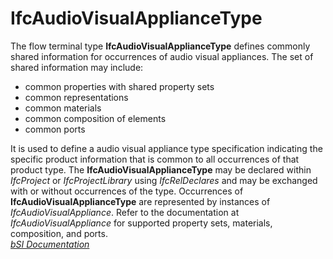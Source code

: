 IfcAudioVisualApplianceType
===========================
The flow terminal type **IfcAudioVisualApplianceType** defines commonly shared
information for occurrences of audio visual appliances. The set of shared
information may include:  
  
* common properties with shared property sets  
* common representations  
* common materials  
* common composition of elements  
* common ports  
  
It is used to define a audio visual appliance type specification indicating
the specific product information that is common to all occurrences of that
product type. The **IfcAudioVisualApplianceType** may be declared within
_IfcProject_ or _IfcProjectLibrary_ using _IfcRelDeclares_ and may be
exchanged with or without occurrences of the type. Occurrences of
**IfcAudioVisualApplianceType** are represented by instances of
_IfcAudioVisualAppliance_. Refer to the documentation at
_IfcAudioVisualAppliance_ for supported property sets, materials, composition,
and ports.  
[ _bSI
Documentation_](https://standards.buildingsmart.org/IFC/DEV/IFC4_2/FINAL/HTML/schema/ifcelectricaldomain/lexical/ifcaudiovisualappliancetype.htm)



